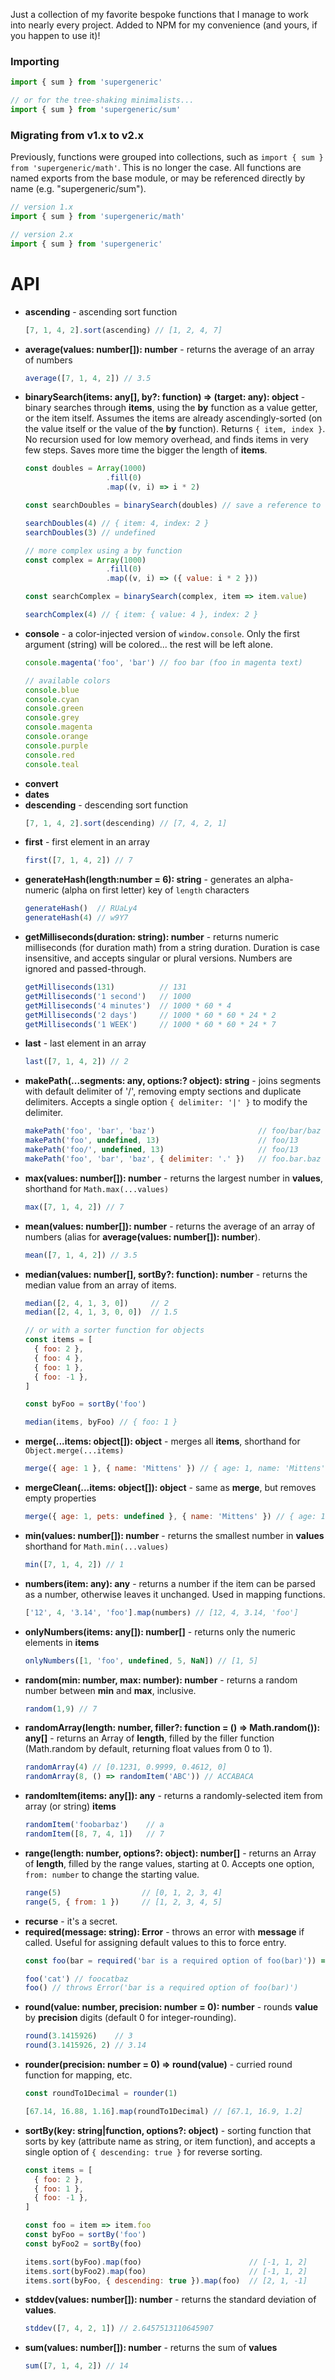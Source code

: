 

Just a collection of my favorite bespoke functions that I manage to work into nearly every project.  Added to NPM for my convenience (and yours, if you happen to use it)!


### Importing

```js
import { sum } from 'supergeneric'

// or for the tree-shaking minimalists...
import { sum } from 'supergeneric/sum'
```

### Migrating from v1.x to v2.x
Previously, functions were grouped into collections, such as `import { sum } from 'supergeneric/math'`.  This is no longer the case.  All functions are named exports from the base module, or may be referenced directly by name (e.g. "supergeneric/sum").
```js
// version 1.x
import { sum } from 'supergeneric/math'

// version 2.x
import { sum } from 'supergeneric'
```

# API
- **ascending** - ascending sort function
  ```js
  [7, 1, 4, 2].sort(ascending) // [1, 2, 4, 7]
  ```
- **average(values: number[]): number** - returns the average of an array of numbers
  ```js
  average([7, 1, 4, 2]) // 3.5
  ```
- **binarySearch(items: any[], by?: function) => (target: any): object** - binary searches through **items**, using the **by** function as a value getter, or the item itself.  Assumes the items are already ascendingly-sorted (on the value itself or the value of the **by** function).  Returns `{ item, index }`.  No recursion used for low memory overhead, and finds items in very few steps.  Saves more time the bigger the length of **items**.
  ```js
  const doubles = Array(1000)
                    .fill(0)
                    .map((v, i) => i * 2)

  const searchDoubles = binarySearch(doubles) // save a reference to the search

  searchDoubles(4) // { item: 4, index: 2 }
  searchDoubles(3) // undefined

  // more complex using a by function
  const complex = Array(1000)
                    .fill(0)
                    .map((v, i) => ({ value: i * 2 }))

  const searchComplex = binarySearch(complex, item => item.value)

  searchComplex(4) // { item: { value: 4 }, index: 2 }
  ```
- **console** - a color-injected version of `window.console`.  Only the first argument (string) will be colored... the rest will be left alone.
  ```js
  console.magenta('foo', 'bar') // foo bar (foo in magenta text)

  // available colors
  console.blue
  console.cyan
  console.green
  console.grey
  console.magenta
  console.orange
  console.purple
  console.red
  console.teal
  ```
- **convert**
- **dates**
- **descending** - descending sort function
  ```js
  [7, 1, 4, 2].sort(descending) // [7, 4, 2, 1]
  ```
- **first** - first element in an array
  ```js
  first([7, 1, 4, 2]) // 7
  ```
- **generateHash(length:number = 6): string** - generates an alpha-numeric (alpha on first letter) key of `length` characters
  ```js
  generateHash()  // RUaLy4
  generateHash(4) // w9Y7
  ```
- **getMilliseconds(duration: string): number** - returns numeric milliseconds (for duration math) from a string duration.  Duration is case insensitive, and accepts singular or plural versions.  Numbers are ignored and passed-through.
  ```js
  getMilliseconds(131)          // 131
  getMilliseconds('1 second')   // 1000
  getMilliseconds('4 minutes')  // 1000 * 60 * 4
  getMilliseconds('2 days')     // 1000 * 60 * 60 * 24 * 2
  getMilliseconds('1 WEEK')     // 1000 * 60 * 60 * 24 * 7
  ```
- **last** - last element in an array
  ```js
  last([7, 1, 4, 2]) // 2
  ```
- **makePath(...segments: any, options:? object): string** - joins segments with default delimiter of '/', removing empty sections and duplicate delimiters.  Accepts a single option `{ delimiter: '|' }` to modify the delimiter.
  ```js
  makePath('foo', 'bar', 'baz')                       // foo/bar/baz
  makePath('foo', undefined, 13)                      // foo/13
  makePath('foo/', undefined, 13)                     // foo/13
  makePath('foo', 'bar', 'baz', { delimiter: '.' })   // foo.bar.baz
  ```
- **max(values: number[]): number** - returns the largest number in **values**, shorthand for `Math.max(...values)`
  ```js
  max([7, 1, 4, 2]) // 7
  ```
- **mean(values: number[]): number** - returns the average of an array of numbers (alias for **average(values: number[]): number**).
  ```js
  mean([7, 1, 4, 2]) // 3.5
  ```
- **median(values: number[], sortBy?: function): number** - returns the median value from an array of items.
  ```js
  median([2, 4, 1, 3, 0])     // 2
  median([2, 4, 1, 3, 0, 0])  // 1.5

  // or with a sorter function for objects
  const items = [
    { foo: 2 },
    { foo: 4 },
    { foo: 1 },
    { foo: -1 },
  ]

  const byFoo = sortBy('foo')

  median(items, byFoo) // { foo: 1 }
  ```
- **merge(...items: object[]): object** - merges all **items**, shorthand for `Object.merge(...items)`
  ```js
  merge({ age: 1 }, { name: 'Mittens' }) // { age: 1, name: 'Mittens' }
  ```
- **mergeClean(...items: object[]): object** - same as **merge**, but removes empty properties
  ```js
  merge({ age: 1, pets: undefined }, { name: 'Mittens' }) // { age: 1, name: 'Mittens' }
  ```
- **min(values: number[]): number** - returns the smallest number in **values** shorthand for `Math.min(...values)`
  ```js
  min([7, 1, 4, 2]) // 1
  ```
- **numbers(item: any): any** - returns a number if the item can be parsed as a number, otherwise leaves it unchanged.  Used in mapping functions.
  ```js
  ['12', 4, '3.14', 'foo'].map(numbers) // [12, 4, 3.14, 'foo']
  ```
- **onlyNumbers(items: any[]): number[]** - returns only the numeric elements in **items**
  ```js
  onlyNumbers([1, 'foo', undefined, 5, NaN]) // [1, 5]
  ```
- **random(min: number, max: number): number** - returns a random number between **min** and **max**, inclusive.
  ```js
  random(1,9) // 7
  ```
- **randomArray(length: number, filler?: function = () => Math.random()): any[]** - returns an Array of **length**, filled by the filler function (Math.random by default, returning float values from 0 to 1).
  ```js
  randomArray(4) // [0.1231, 0.9999, 0.4612, 0]
  randomArray(8, () => randomItem('ABC')) // ACCABACA
  ```
- **randomItem(items: any[]): any** - returns a randomly-selected item from array (or string) **items**
  ```js
  randomItem('foobarbaz')    // a
  randomItem([8, 7, 4, 1])   // 7
  ```
- **range(length: number, options?: object): number[]** - returns an Array of **length**, filled by the range values, starting at 0.  Accepts one option, `from: number` to change the starting value.
  ```js
  range(5)                  // [0, 1, 2, 3, 4]
  range(5, { from: 1 })     // [1, 2, 3, 4, 5]
  ```
- **recurse** - it's a secret.
- **required(message: string): Error** - throws an error with **message** if called.  Useful for assigning default values to this to force entry.
  ```js
  const foo(bar = required('bar is a required option of foo(bar)')) => `foo:${bar}:baz`

  foo('cat') // foocatbaz
  foo() // throws Error('bar is a required option of foo(bar)')
  ```
- **round(value: number, precision: number = 0): number** - rounds **value** by **precision** digits (default 0 for integer-rounding).
  ```js
  round(3.1415926)    // 3
  round(3.1415926, 2) // 3.14
  ```
- **rounder(precision: number = 0) => round(value)** - curried round function for mapping, etc.
  ```js
  const roundTo1Decimal = rounder(1)

  [67.14, 16.88, 1.16].map(roundTo1Decimal) // [67.1, 16.9, 1.2]
  ```
- **sortBy(key: string|function, options?: object)** - sorting function that sorts by key (attribute name as string, or item function), and accepts a single option of `{ descending: true }` for reverse sorting.
  ```js
  const items = [
    { foo: 2 },
    { foo: 1 },
    { foo: -1 },
  ]

  const foo = item => item.foo
  const byFoo = sortBy('foo')
  const byFoo2 = sortBy(foo)

  items.sort(byFoo).map(foo)                        // [-1, 1, 2]
  items.sort(byFoo2).map(foo)                       // [-1, 1, 2]
  items.sort(byFoo, { descending: true }).map(foo)  // [2, 1, -1]
  ```
- **stddev(values: number[]): number** - returns the standard deviation of **values**.
  ```js
  stddev([7, 4, 2, 1]) // 2.6457513110645907
  ```
- **sum(values: number[]): number** - returns the sum of **values**
  ```js
  sum([7, 1, 4, 2]) // 14
  ```
